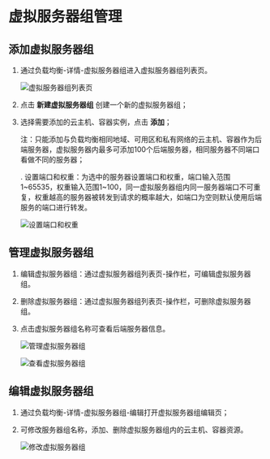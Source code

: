 # 虚拟服务器组管理

## 添加虚拟服务器组

1. 通过负载均衡-详情-虚拟服务器组进入虚拟服务器组列表页。

	![虚拟服务器组列表页](../../../../image/Networking/ALB/ALB-034.png)

1. 点击 **新建虚拟服务器组** 创建一个新的虚拟服务器组；

1. 选择需要添加的云主机、容器实例，点击 **添加**；

	注：只能添加与负载均衡相同地域、可用区和私有网络的云主机、容器作为后端服务器，虚拟服务器内最多可添加100个后端服务器，相同服务器不同端口看做不同的服务器；

	. 设置端口和权重：为选中的服务器设置端口和权重，端口输入范围1~65535，权重输入范围1~100，同一虚拟服务器组内同一服务器端口不可重复，权重越高的服务器被转发到请求的概率越大，如端口为空则默认使用后端服务的端口进行转发。	

	![设置端口和权重](../../../../image/Networking/ALB/ALB-035.png)

## 管理虚拟服务器组

1. 编辑虚拟服务器组：通过虚拟服务器组列表页-操作栏，可编辑虚拟服务器组。

1. 删除虚拟服务器组：通过虚拟服务器组列表页-操作栏，可删除虚拟服务器组。

1. 点击虚拟服务器组名称可查看后端服务器信息。

	![管理虚拟服务器组](../../../../image/Networking/ALB/ALB-037.png)

	![查看虚拟服务器组](../../../../image/Networking/ALB/ALB-036.png)
		
## 编辑虚拟服务器组

1. 通过负载均衡-详情-虚拟服务器组-编辑打开虚拟服务器组编辑页；

1. 可修改服务器组名称，添加、删除虚拟服务器组内的云主机、容器资源。

	![修改虚拟服务器组](../../../../image/Networking/ALB/ALB-096.png)
		